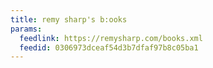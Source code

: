 ```yaml
---
title: remy sharp's b:ooks
params:
  feedlink: https://remysharp.com/books.xml
  feedid: 0306973dceaf54d3b7dfaf97b8c05ba1
---
```

